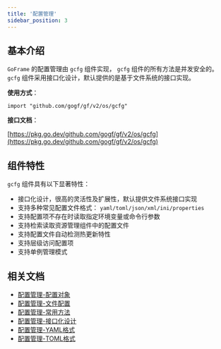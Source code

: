 ```yaml
---
title: '配置管理'
sidebar_position: 3
---
```


## 基本介绍

`GoFrame` 的配置管理由 `gcfg` 组件实现， `gcfg` 组件的所有方法是并发安全的。 `gcfg` 组件采用接口化设计，默认提供的是基于文件系统的接口实现。

**使用方式**：

```
import "github.com/gogf/gf/v2/os/gcfg"
```

**接口文档**：

[https://pkg.go.dev/github.com/gogf/gf/v2/os/gcfg](https://pkg.go.dev/github.com/gogf/gf/v2/os/gcfg)

## 组件特性

`gcfg` 组件具有以下显著特性：

- 接口化设计，很高的灵活性及扩展性，默认提供文件系统接口实现
- 支持多种常见配置文件格式： `yaml/toml/json/xml/ini/properties`
- 支持配置项不存在时读取指定环境变量或命令行参数
- 支持检索读取资源管理组件中的配置文件
- 支持配置文件自动检测热更新特性
- 支持层级访问配置项
- 支持单例管理模式

## 相关文档

- [配置管理-配置对象](output/goframe-v2.2-md/核心组件-重点/配置管理/配置管理-配置对象)
- [配置管理-文件配置](output/goframe-v2.2-md/核心组件-重点/配置管理/配置管理-文件配置)
- [配置管理-常用方法](output/goframe-v2.2-md/核心组件-重点/配置管理/配置管理-常用方法)
- [配置管理-接口化设计](output/goframe-v2.2-md/核心组件-重点/配置管理/配置管理-接口化设计)
- [配置管理-YAML格式](output/goframe-v2.2-md/核心组件-重点/配置管理/配置管理-YAML格式)
- [配置管理-TOML格式](output/goframe-v2.2-md/核心组件-重点/配置管理/配置管理-TOML格式)